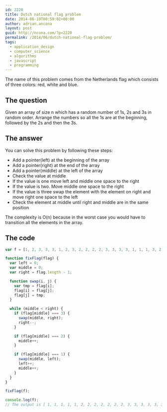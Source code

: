 ```yaml
---
id: 2220
title: Dutch national flag problem
date: 2014-06-19T00:59:02+00:00
author: adrian.ancona
layout: post
guid: http://ncona.com/?p=2220
permalink: /2014/06/dutch-national-flag-problem/
tags:
  - application_design
  - computer_science
  - algorithms
  - javascript
  - programming
---
```

The name of this problem comes from the Netherlands flag which consists of three colors: red, white and blue.

## The question

Given an array of size n which has a random number of 1s, 2s and 3s in random order. Arrange the numbers so all the 1s are at the beginning, followed by the 2s and then the 3s.

<!--more-->

## The answer

You can solve this problem by following these steps:

  * Add a pointer(left) at the beginning of the array
  * Add a pointer(right) at the end of the array
  * Add a pointer(middle) at the left of the array
  * Check the value at middle
  * If the value is one move left and middle one space to the right
  * If the value is two. Move middle one space to the right
  * If the value is three swap the element with the element on right and move right one space to the left
  * Check the element at middle until right and middle are in the same position

The complexity is O(n) because in the worst case you would have to transition all the elements in the array.

## The code

```js
var f = [1, 2, 3, 3, 3, 1, 2, 3, 2, 2, 2, 2, 3, 3, 3, 3, 1, 1, 1, 3, 2];

function fixFlag(flag) {
  var left = 0;
  var middle = 0;
  var right = flag.length - 1;

  function swap(i, j) {
    var tmp = flag[i];
    flag[i] = flag[j];
    flag[j] = tmp;
  }

  while (middle < right) {
    if (flag[middle] === 3) {
      swap(middle, right);
      right--;
    }

    if (flag[middle] === 2) {
      middle++;
    }

    if (flag[middle] === 1) {
      swap(middle, left);
      left++;
      middle++;
    }
  }
}

fixFlag(f);

console.log(f);
// The output is [ 1, 1, 1, 1, 1, 2, 2, 2, 2, 2, 2, 2, 3, 3, 3, 3, 3, 3, 3, 3, 3 ]
```
